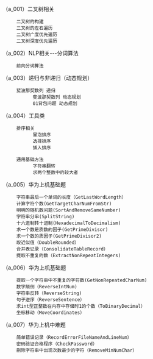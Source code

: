 （a_001）二叉树相关

         二叉树的构建
         二叉树的左右遍历
         二叉树广度优先遍历
         二叉树深度优先遍历
         
（a_002）NLP相关---分词算法

         前向分词算法

（a_003）递归与非递归（动态规划）

         斐波那契数列 递归
               斐波那契数列 动态规划
               01背包问题 动态规划
         
（a_004）工具类
         
         排序相关
               冒泡排序
               选择排序
               插入排序
                     
         通用基础方法
               字符串翻转
               求两个整数中的较大者
         
（a_005）华为上机基础题

         字符串最后一个单词的长度（GetLastWordLength）
         计算字符个数(GetTargetCharNumFromStr)
         明明的随机数问题(SortAndRemoveSameNumber)
         字符串分串(SplitString)
         十六进制转十进制(HexadecimalToDecimalism)
         求一个数是质数的因子(GetPrimeDivisor)
         求一个数的质因子(GetPrimeDivisor2)
         取近似值（DoubleRounded）
         合并表记录（ConsolidateTableRecord）
         提取不重复的数（ExtractNonRepeatIntegers)
         
（a_006）华为上机基础题

         提取一个字符串中不重复的字符数(GetNonRepeatedCharNum)
         数字颠倒（ReverseIntNum)
         字符串反转（ReverseString)
         句子逆序（ReverseSentence）
         求int型正整数在内存中存储时1的个数（ToBinaryDecimal）
         坐标移动（MoveCoordinates）
         
 （a_007）华为上机中难题
 
         简单错误记录（RecordErrorFileNameAndLineNum）
         密码验证合格程序（CheckPassword）
         删除字符串中出现次数最少的字符（RemoveMinNumChar）
